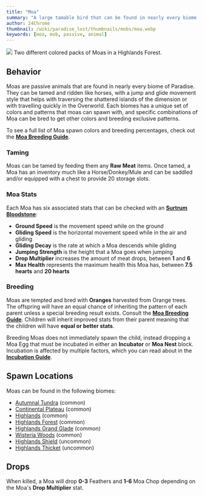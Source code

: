 ```yaml
---
title: "Moa"
summary: "A large tamable bird that can be found in nearly every biome of Paradise"
author: 24Chrome
thumbnail: /wiki/paradise_lost/thumbnails/mobs/moa.webp
keywords: [moa, mob, passive, animal]
---
```


<img src="/wiki/paradise_lost/mobs/moa.webp">
Two different colored packs of Moas in a Highlands Forest.

## Behavior
Moas are passive animals that are found in nearly every biome of Paradise. They can be tamed and ridden like horses, with a jump and glide movement style that helps with traversing the shattered islands of the dimension or with travelling quickly in the Overworld. Each biomes has a unique set of colors and patterns that moas can spawn with, and specific combinations of Moa can be bred to get other colors and breeding exclusive patterns. 

To see a full list of Moa spawn colors and breeding percentages, check out the **[Moa Breeding Guide](/wiki/paradise-lost/guides/moa-breeding/)**.

### Taming
Moas can be tamed by feeding them any **Raw Meat** items. Once tamed, a Moa has an inventory much like a Horse/Donkey/Mule and can be saddled and/or equipped with a chest to provide 20 storage slots.

### Moa Stats
Each Moa has six associated stats that can be checked with an **[Surtrum Bloodstone](/wiki/paradise-lost/items/bloodstone/)**:
* **Ground Speed** is the movement speed while on the ground
* **Gliding Speed** is the horizontal movement speed while in the air and gliding
* **Gliding Decay** is the rate at which a Moa descends while gliding
* **Jumping Strength** is the height that a Moa goes when jumping
* **Drop Multiplier** increases the amount of meat drops, between **1** and **6**
* **Max Health** represents the maximum health this Moa has, between **7.5 hearts** and **20 hearts**

### Breeding
Moas are tempted and bred with **Oranges** harvested from Orange trees. The offspring will have an equal chance of inheriting the pattern of each parent unless a special breeding result exists. Consult the **[Moa Breeding Guide](/wiki/paradise-lost/guides/moa-breeding/)**. Children will inherit improved stats from their parent meaning that the children will have **equal or better stats**.

Breeding Moas does not immediately spawn the child, instead dropping a Moa Egg that must be incubated in either an **Incubator** or **Moa Nest** block. Incubation is affected by multiple factors, which you can read about in the **[Incubation Guide](/wiki/paradise-lost/guides/incubation/)**.


## Spawn Locations
Moas can be found in the following biomes:
* [Autumnal Tundra](/wiki/paradise-lost/biomes/autumnal-tundra/) (common)
* [Continental Plateau](/wiki/paradise-lost/biomes/continental-plateau/) (common)
* [Highlands](/wiki/paradise-lost/biomes/highlands/) (common)
* [Highlands Forest](/wiki/paradise-lost/biomes/highlands-forest/) (common)
* [Highlands Grand Glade](/wiki/paradise-lost/biomes/highlands-thicket/) (common)
* [Wisteria Woods](/wiki/paradise-lost/biomes/wisteria-woods/) (common)
* [Highlands Shield](/wiki/paradise-lost/biomes/highlands-shield/) (uncommon)
* [Highlands Thicket](/wiki/paradise-lost/biomes/highlands-thicket/) (uncommon)

## Drops

When killed, a Moa will drop **0-3** Feathers and **1-6** Moa Chop depending on the Moa's **Drop Multiplier** stat.